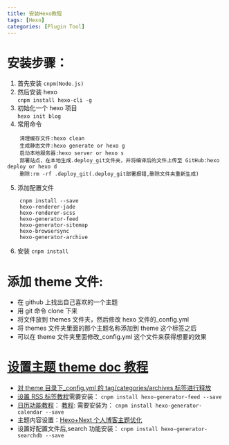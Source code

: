```yaml
---
title: 安装Hexo教程
tags: [Hexo]
categories: [Plugin Tool]
---
```


# 安装步骤：

1. 首先安装
   `cnpm(Node.js)`
2. 然后安装 hexo  
   `cnpm install hexo-cli -g`
3. 初始化一个 hexo 项目  
   `hexo init blog`
4. 常用命令
```
	清理缓存文件:hexo clean 
	生成静态文件:hexo generate or hexo g
	启动本地服务器:hexo server or hexo s
	部署站点，在本地生成.deploy_git文件夹，并将编译后的文件上传至 GitHub:hexo deploy or hexo d
	删除:rm -rf .deploy_git(.deploy_git部署报错,删除文件夹重新生成)
```


5. 添加配置文件

```
	cnpm install --save
	hexo-renderer-jade
	hexo-renderer-scss
	hexo-generator-feed
	hexo-generator-sitemap
	hexo-browsersync
	hexo-generator-archive
```

6. 安装
   `cnpm install`

# 添加 theme 文件:

- 在 github 上找出自己喜欢的一个主题
- 用 git 命令 clone 下来
- 将文件放到 themes 文件夹，然后修改 hexo 文件的\_config.yml
- 将 themes 文件夹里面的那个主题名称添加到 theme 这个标签之后
- 可以在 theme 文件夹里面修改\_config.yml 这个文件来获得想要的效果

# [设置主题 theme doc 教程](http://theme-next.iissnan.com/theme-settings.html#author-sites)

- [对 theme 目录下\_config.yml 的 tag/categories/archives 标签进行释放](https://www.jianshu.com/p/3a05351a37dc)
- [设置 RSS 标签教程](https://www.jianshu.com/p/a79422ab2013)需要安装：
  `cnpm install hexo-generator-feed --save`
- [日历功能教程](https://www.jianshu.com/p/b9665a8e8282)：
  [教程](https://www.jianshu.com/p/5f19fc242c36):
  需要安装为：
  `cnpm install hexo-generator-calendar --save`
- 主题内容设置：[Hexo+Next 个人博客主题优化](https://www.jianshu.com/p/efbeddc5eb19)
- 设置好配置文件后,search 功能安装：
  `cnpm install hexo-generator-searchdb --save`
